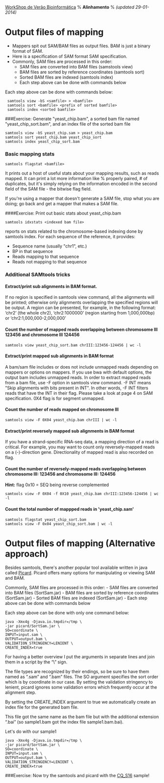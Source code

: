 [WorkShop de Verão Bioinformática](http://github.com/genomika/summercourse/)
% __Alinhamento__
% _(updated 29-01-2014)_

<!-- COMMON LINKS HERE -->

[SAMTools]: http://samtools.sourceforge.net/ "SAMtools"
[Picard]: http://broadinstitute.github.io/picard/ "Picard"

# Output files of mapping

- Mappers spit out SAM/BAM files as output files. BAM is just a binary format of SAM.
- Here is a specification of SAM format SAM specification.
- Commonly, SAM files are processed in this order:
    - SAM files are converted into BAM files (samstools view)
    - BAM files are sorted by reference coordinates (samtools sort)
    - Sorted BAM files are indexed (samtools index)
    - Each step above can be done with commands below

Each step above can be done with commands below:

     samtools view -bS <samfile> > <bamfile>
     samtools sort <bamfile> <prefix of sorted bamfile>
     samtools index <sorted bamfile>
     

###Exercise: Generate "yeast_chip.bam", a sorted bam file named "yeast_chip_sort.bam", and an index file of the sorted bam file

    samtools view -bS yeast_chip.sam > yeast_chip.bam
    samtools sort yeast_chip.bam yeast_chip_sort
    samtools index yeast_chip_sort.bam
    
### Basic mapping stats

    samtools flagstat <bamfile>

It prints out a host of useful stats about your mapping results, such as reads mapped. It can print a lot more information like % properly paired, # of duplicates, but it's simply relying on the information encoded in the second field of the SAM file - the bitwise flag field.

If you're using a mapper that doesn't generate a SAM file, stop what you are doing; go back and get a mapper that makes a SAM file.

####Exercise: Print out basic stats about yeast_chip.bam

    samtools idxstats <indexed bam file>

reports on stats related to the chromosome-based indexing done by samtools index. For each sequence of the reference, it provides:
- Sequence name (usually "chr1", etc.)
- BP in that sequence
- Reads mapping to that sequence
- Reads not mapping to that sequence    
    
### Additional SAMtools tricks

#### Extract/print sub alignments in BAM format.

If no region is specified in samtools view command, all the alignments will be printed; otherwise only alignments overlapping the specified regions will be output. A region can be presented, for example, in the following format: ‘chr2’ (the whole chr2), ‘chr2:1000000’ (region starting from 1,000,000bp) or ‘chr2:1,000,000-2,000,000’

#### Count the number of mapped reads overlapping between chromosome III 123456 and chromosome III 124456

    samtools view yeast_chip_sort.bam chrIII:123456-124456 | wc -l

#### Extract/print mapped sub alignments in BAM format

A bam/sam file includes or does not include unmapped reads depending on mappers or options on mappers. If you use bwa with default options, the output bam includes unmapped reads. In order to extract mapped reads from a bam file, use -F option in samtools view command. -F INT means "Skip alignments with bits present in INT". In other words, -F INT filters reads that have the INT in their flag. Please take a look at page 4 on SAM specification. 0X4 flag is for segment unmapped.


#### Count the number of reads mapped on chromosome III

    samtools view -F 0X04 yeast_chip.bam chrIII | wc -l
    
#### Extract/print reversely mapped sub alignments in BAM format

If you have a strand-specific RNA-seq data, a mapping direction of a read is critical. For example, you may want to count only reversely-mapped reads on a (-)-direction gene. Directionality of mapped read is also recorded on flag.

#### Count the number of reversely-mapped reads overlapping between chromosome III: 123456 and chromosome III: 124456
**Hint:** flag 0x10 = SEQ being reverse complemented

    samtools view -F 0X04 -f 0X10 yeast_chip.bam chrIII:123456-124456 | wc -l

#### Count the total number of mappped reads in 'yeast_chip.sam' 

    samtools flagstat yeast_chip_sort.bam
    samtools view -F 0x04 yeast_chip_sort.bam | wc -l

# Output files of mapping (Alternative approach)

Besides samtools, there's another popular tool available written in java called [Picard](broadinstitute.github.io/picard/). Picard offers many options for manipulating or viewing SAM and BAM.

Commonly, SAM files are processed in this order:
    - SAM files are converted into BAM files (SortSam.jar)
    - BAM files are sorted by reference coordinates (SortSam.jar)
    - Sorted BAM files are indexed (SortSam.jar)
    - Each step above can be done with commands below

Each step above can be done with only one command below:

    java -Xmx4g -Djava.io.tmpdir=/tmp \
    -jar picard/SortSam.jar \
    SO=coordinate \
    INPUT=input.sam \
    OUTPUT=output.bam \
    VALIDATION_STRINGENCY=LENIENT \
    CREATE_INDEX=true

For having a better overview I put the arguments in separate lines and join them in a script by the “\” sign.

The file types are recognized by their endings, so be sure to have them named as “.sam” and “.bam” files. The SO argument specifies the sort order which is by coordinate in our case. By setting the validation stringency to lenient, picard ignores some validation errors which frequently occur at the alignment step. 

By setting the CREATE_INDEX argument to true we automatically create an index file for the generated bam file. 

This file got the same name as the bam file but with the additional extension “.bai” (so sample1.bam got the index file sample1.bam.bai).

Let's do with our sample1

    java -Xmx4g -Djava.io.tmpdir=/tmp \
    -jar picard/SortSam.jar \
    SO=coordinate \
    INPUT=input.sam \
    OUTPUT=output.bam \
    VALIDATION_STRINGENCY=LENIENT \
    CREATE_INDEX=true

###Exercise: Now try the samtools and picard with the [CQ_S16](https://dl.dropboxusercontent.com/u/1977573/sample1.zip) sample!
